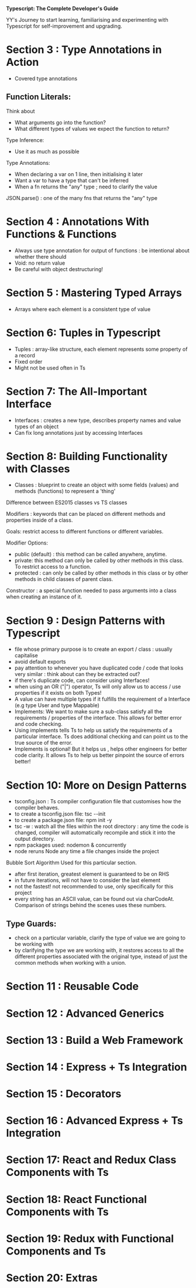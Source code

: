 **Typescript: The Complete Developer's Guide**

YY's Journey to start learning, familiarising and experimenting with Typescript for self-improvement and upgrading.

# Section 3 : Type Annotations in Action

- Covered type annotations

## Function Literals:

Think about

- What arguments go into the function?
- What different types of values we expect the function to return?

Type Inference:

- Use it as much as possible

Type Annotations:

- When declaring a var on 1 line, then initialising it later
- Want a var to have a type that can't be inferred
- When a fn returns the "any" type ; need to clarify the value

JSON.parse() : one of the many fns that returns the "any" type

# Section 4 : Annotations With Functions & Functions

- Always use type annotation for output of functions : be intentional about whether there should
- Void: no return value
- Be careful with object destructuring!

# Section 5 : Mastering Typed Arrays

- Arrays where each element is a consistent type of value

# Section 6: Tuples in Typescript

- Tuples : array-like structure, each element represents some property of a record
- Fixed order
- Might not be used often in Ts

# Section 7: The All-Important Interface

- Interfaces : creates a new type, describes property names and value types of an object
- Can fix long annotations just by accessing Interfaces

# Section 8: Building Functionality with Classes

- Classes : blueprint to create an object with some fields (values) and methods (functions) to represent a 'thing'

Difference between ES2015 classes vs TS classes

Modifiers : keywords that can be placed on different methods and properties inside of a class.

Goals: restrict access to different functions or different variables.

Modifier Options:

- public (default) : this method can be called anywhere, anytime.
- private: this method can only be called by other methods in this class. To restrict access to a function.
- protected : can only be called by other methods in this class or by other methods in child classes of parent class.

Constructor : a special function needed to pass arguments into a class when creating an instance of it.

# Section 9 : Design Patterns with Typescript

- file whose primary purpose is to create an export / class : usually capitalise
- avoid default exports
- pay attention to whenever you have duplicated code / code that looks very similar : think about can they be extracted out?
- if there's duplicate code, can consider using Interfaces!
- when using an OR ("|") operator, Ts will only allow us to access / use properties if it exists on both Types!
- A value can have multiple types if it fulfills the requirement of a Interface (e.g type User and type Mappable)
- Implements: We want to make sure a sub-class satisfy all the requirements / properties of the interface. This allows for better error and code checking.
- Using implements tells Ts to help us satisfy the requirements of a particular interface. Ts does additional checking and can point us to the true source of the error.
- Implements is optional! But it helps us , helps other engineers for better code clarity. It allows Ts to help us better pinpoint the source of errors better!

# Section 10: More on Design Patterns

- tsconfig.json : Ts compiler configuration file that customises how the compiler behaves.
- to create a tsconfig.json file: tsc --init
- to create a package.json file: npm init -y
- tsc -w : watch all the files within the root directory : any time the code is changed, compiler will automatically recompile and stick it into the output directory.
- npm packages used: nodemon & concurrently
- node reruns Node any time a file changes inside the project

Bubble Sort Algorithm Used for this particular section.

- after first iteration, greatest element is guaranteed to be on RHS
- in future iterations, will not have to consider the last element
- not the fastest! not recommended to use, only specifically for this project
- every string has an ASCII value, can be found out via charCodeAt. Comparison of strings behind the scenes uses these numbers.

## Type Guards:

- check on a particular variable, clarify the type of value we are going to be working with
- by clarifying the type we are working with, it restores access to all the different properties associated with the original type, instead of just the common methods when working with a union.

# Section 11 : Reusable Code

# Section 12 : Advanced Generics

# Section 13 : Build a Web Framework

# Section 14 : Express + Ts Integration

# Section 15 : Decorators

# Section 16 : Advanced Express + Ts Integration

# Section 17: React and Redux Class Components with Ts

# Section 18: React Functional Components with Ts

# Section 19: Redux with Functional Components and Ts

# Section 20: Extras
